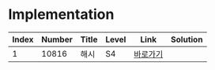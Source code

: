 # Implementation

| Index | Number | Title | Level | Link                                              | Solution |
| ----- | ------ | ----- | ----- | ------------------------------------------------- | -------- |
| 1     | 10816  | 해시  | S4    | [바로가기](https://www.acmicpc.net/problem/10816) |          |
